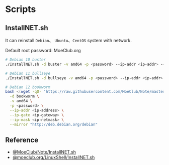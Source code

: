 # Scripts

## InstallNET.sh

It can reinstall `Debian`、 `Ubuntu`、`CentOS` system with network.

Default root password: MoeClub.org

```sh
# Debian 10 buster
./InstallNET.sh -d buster -v amd64 -p <password> --ip-addr <ip-addr> --ip-gate <ip-gate> --ip-mask <ip-mask>

# Debian 11 bullseye
./InstallNET.sh -d bullseye -v amd64 -p <password> --ip-addr <ip-addr> --ip-gate <ip-gate> --ip-mask <ip-mask>

# Debian 12 bookworm
bash <(wget -qO- "https://raw.githubusercontent.com/MoeClub/Note/master/InstallNET.sh") \
  -d bookworm \
  -v amd64 \
  -p <password> \
  --ip-addr <ip-address> \
  --ip-gate <ip-gateway> \
  --ip-mask <ip-netmask> \
  --mirror "http://deb.debian.org/debian"
```

## Reference

- [@MoeClub/Note/InstallNET.sh](https://github.com/MoeClub/Note/blob/c345a3fb8c15e9927d2f0e62cf74d50728bda10d/InstallNET.sh)
- [@moeclub.org/LinuxShell/InstallNET.sh](https://moeclub.org/attachment/LinuxShell/InstallNET.sh)
